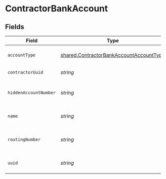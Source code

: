# ContractorBankAccount


## Fields

| Field                                                                                              | Type                                                                                               | Required                                                                                           | Description                                                                                        |
| -------------------------------------------------------------------------------------------------- | -------------------------------------------------------------------------------------------------- | -------------------------------------------------------------------------------------------------- | -------------------------------------------------------------------------------------------------- |
| `accountType`                                                                                      | [shared.ContractorBankAccountAccountType](../../models/shared/contractorbankaccountaccounttype.md) | :heavy_minus_sign:                                                                                 | Bank account type                                                                                  |
| `contractorUuid`                                                                                   | *string*                                                                                           | :heavy_minus_sign:                                                                                 | UUID of the employee                                                                               |
| `hiddenAccountNumber`                                                                              | *string*                                                                                           | :heavy_minus_sign:                                                                                 | Masked bank account number                                                                         |
| `name`                                                                                             | *string*                                                                                           | :heavy_minus_sign:                                                                                 | Name for the bank account                                                                          |
| `routingNumber`                                                                                    | *string*                                                                                           | :heavy_minus_sign:                                                                                 | The bank account's routing number                                                                  |
| `uuid`                                                                                             | *string*                                                                                           | :heavy_minus_sign:                                                                                 | UUID of the bank account                                                                           |